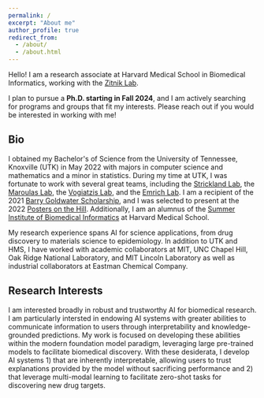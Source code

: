 ```yaml
---
permalink: /
excerpt: "About me"
author_profile: true
redirect_from: 
  - /about/
  - /about.html
---
```


Hello! I am a research associate at Harvard Medical School in Biomedical Informatics, working with the [Zitnik Lab](https://zitniklab.hms.harvard.edu/).

I plan to pursue a **Ph.D. starting in Fall 2024**, and I am actively searching for programs and groups that fit my interests. Please reach out if you would be interested in working with me!

## Bio
I obtained my Bachelor's of Science from the University of Tennessee, Knoxville (UTK) in May 2022 with majors in computer science and mathematics and a minor in statistics. During my time at UTK, I was fortunate to work with several great teams, including the [Strickland Lab](https://www.christopherstrickland.info/), the [Maroulas Lab](https://sites.google.com/utk.edu/mrg), the [Vogiatzis Lab](https://vogiatzis.utk.edu/), and the [Emrich Lab](http://web.eecs.utk.edu/~semrich/). I am a recipient of the 2021 [Barry Goldwater Scholarship](https://goldwaterscholarship.gov/), and I was selected to present at the 2022 [Posters on the Hill](https://www.cur.org/what/events/students/poh/). Additionally, I am an alumnus of the [Summer Institute of Biomedical Informatics](https://dbmi.hms.harvard.edu/education/summer-institute-biomedical-informatics) at Harvard Medical School. 

My research experience spans AI for science applications, from drug discovery to materials science to epidemiology. In addition to UTK and HMS, I have worked with academic collaborators at MIT, UNC Chapel Hill, Oak Ridge National Laboratory, and MIT Lincoln Laboratory as well as industrial collaborators at Eastman Chemical Company. 

## Research Interests
I am interested broadly in robust and trustworthy AI for biomedical research. I am particularly intersted in endowing AI systems with greater abilities to communicate information to users through interpretability and knowledge-grounded predictions. My work is focused on developing these abilities within the modern foundation model paradigm, leveraging large pre-trained models to facilitate biomedical discovery. With these desiderata, I develop AI systems 1) that are inherently interpretable, allowing users to trust explanations provided by the model without sacrificing performance and 2) that leverage multi-modal learning to facilitate zero-shot tasks for discovering new drug targets. 
  
